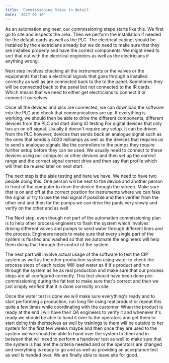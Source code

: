 ```yaml
---
title: 'Commissioning Steps in detail'
date: '2017-02-16'
---
```


As an automation engineer, our commissioning steps starts like this. We first go to site and inspects the area. Then we perform the installation if needed for the default cards as well as the PLC. The electrical cabinet should be installed by the electricians already but we do need to make sure that they are installed properly and have the correct components. We might need to sort that out with the electrical engineers as well as the electricians if anything wrong.

Next step involves checking all the instruments or the valves or the equipments that has a electrical signals that goes through a installed correctly as well as are connected back to the to the panel. Sometimes they will be connected back to the panel but not connected to the IR cards. Which means that we need to either get electricians to connect it or connect it ourselves.

Once all the devices and plcs are connected, we can download the software into the PLC and check that communications are up. If everything is working, we should then be able to drive the different components, different devices from the PLC and start doing IO testing 
For digital devices that only has an on off signal. Usually it doesn&apos;t require any setup. It can be driven from the PLC however, devices that sends back an analogue signal such as the ones that sends a 4020 milliamps as well as the devices that requires us to send a analogue signals like the controllers to the pumps they require further setup before they can be used. We usually need to connect to these devices using our computer or other devices and then set up the correct range and the correct signal correct drive and then say that profile which will then be reused later on next start.

The next step is the aisle testing and here we have. We need to have two people doing this. One person will be next to the device and another person in front of the computer to drive the device through the screen. Make sure that is on and off at the correct position for instruments where we can fake the signal or try to use the real signal if possible and then verifier from the other end and then for the pumps we can drive the pants very slowly and verify on the other end as well 

The Next step, even though not part of the automation commissioning plan is to help other process engineers to flash the system which involves driving different valves and pumps to send water through different lines and the process. Engineers needs to make sure that every single part of the system is flushed and washed so that we automate the engineers will help them doing that through the control of the system.

The next part will involve actual usage of the software to test the CIP system as well as the other production system using water to check the process steps of each recipe Will load water as if it&apos;s product and run through the system as he as real production and make sure that our process steps are all configured correctly. This test should have been done pre-commissioning during the fat test to make sure that&apos;s correct and then we just simply verified that it is done correctly on site

Once the water test is done we will make sure everything&apos;s ready and to start performing a production, run long file using real product or repeat this quite a few times while coordinating with the customer. When the product is ready at the end I will have their QA engineers to verify it and whenever it&apos;s ready we should be able to hand it over to the operators and get them to start doing this themselves as well by trainings to them will be outside to her system for the first few weeks maybe and then once they are used to the system we we should be able to hand over the system to them and in between that will need to perform a handover test as well to make sure that the system is has met the criteria needed and or the operators are changed and everything is ready to go and as well as providing an acceptance test as well 
Is handed over. We are finally able to leave site for good.